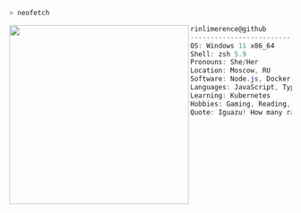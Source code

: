```zsh
> neofetch
```

<img align="left" src="https://media.giphy.com/media/bM7czHpJz3SYW7yxEc/giphy.gif" alt="" width="320" /> 

```csharp
rinlimerence@github
-------------------------
OS: Windows 11 x86_64
Shell: zsh 5.9
Pronouns: She/Her
Location: Moscow, RU
Software: Node.js, Docker
Languages: JavaScript, TypeScript
Learning: Kubernetes
Hobbies: Gaming, Reading, Anime
Quote: Iguazu! How many ranks below you is G13? You can count right? Don’t take too long figuring it out, it’s a lot!
```
